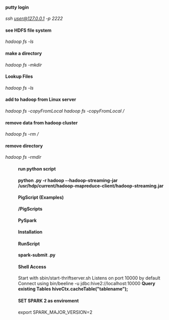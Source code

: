 #### putty login
_ssh user@127.0.0.1 -p 2222_
#### see HDFS file system
_hadoop fs -ls_
#### make a directory
_hadoop fs -mkdir <name>_
#### Lookup Files
_hadoop fs -ls_
#### add to hadoop from Linux server
_hadoop fs -copyFromLocal <name>_
_hadoop fs -copyFromLocal <name> <locationFolder>/<name>_
#### remove data from hadoop cluster
_hadoop fs -rm <folder>/<file>_
#### remove directory 
_hadoop fs -rmdir  <dir>_
#### run python script
__python <name>.py -r hadoop --hadoop-streaming-jar /usr/hdp/current/hadoop-mapreduce-client/hadoop-streaming.jar <dataset>__

#### PigScript (Examples)
__/PigScripts__

#### PySpark
__Installation__
#### RunScript
__spark-submit <name>.py__
#### Shell Access
Start with sbin/start-thriftserver.sh
Listens on port 10000 by default
Connect using bin/beeline -u jdbc:hive2://localhost:10000
__Query existing Tables hiveCtx.cacheTable("tablename");__
#### SET SPARK 2 as enviroment
export SPARK_MAJOR_VERSION=2


